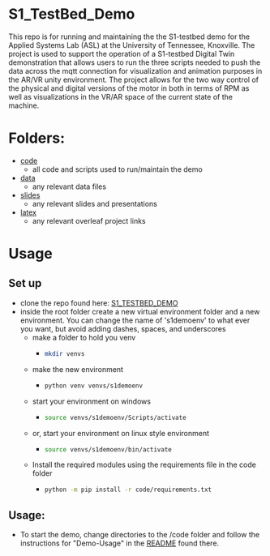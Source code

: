 # S1_TestBed_Demo
This repo is for running and maintaining the the S1-testbed demo for the Applied Systems Lab (ASL) at the University of Tennessee, Knoxville. The project is used to support the operation of a S1-testbed Digital Twin demonstration that allows users to run the three scripts needed to push the data across the mqtt connection for visualization and animation purposes in the AR/VR unity environment. The project allows for the two way control of the physical and digital versions of the motor in both in terms of RPM as well as visualizations in the VR/AR space of the current state of the machine.


# Folders:

* [code](./code)
  * all code and scripts used to run/maintain the demo
* [data](./data)
  * any relevant data files
* [slides](./slides)
  * any relevant slides and presentations
* [latex](./latex)
  * any relevant overleaf project links


# Usage

## Set up
* clone the repo found here: [S1_TESTBED_DEMO](https://github.com/gjones1911/S1_TestBed_Demo)
* inside the root folder create a new virtual environment folder and a new environment. You can change the name of 's1demoenv' to what ever you want, but avoid adding dashes, spaces, and underscores
  * make a folder to hold you venv
    * ```bash
      mkdir venvs
      ```
  * make the new environment
    * ```bash
      python venv venvs/s1demoenv
      ```
  * start your environment on windows
    * ```bash
      source venvs/s1demoenv/Scripts/activate
      ```
  * or, start your environment on linux style environment
    * ```bash
      source venvs/s1demoenv/bin/activate
      ```
  * Install the required modules using the requirements file in the code folder
    * ```bash
      python -m pip install -r code/requirements.txt
      ```

## Usage:
* To start the demo, change directories to the /code folder and follow the instructions for "Demo-Usage" in the [README](./code/README.md) found there. 
